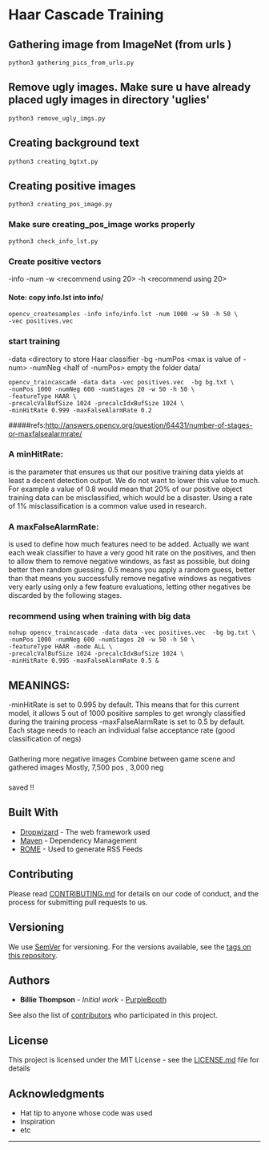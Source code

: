 # Haar Cascade Training

## Gathering image from ImageNet (from urls )
```
python3 gathering_pics_from_urls.py
```

## Remove ugly images. Make sure u have already placed ugly images in directory 'uglies'
```
python3 remove_ugly_imgs.py
```

## Creating background text
```
python3 creating_bgtxt.py
```

## Creating positive images
```
python3 creating_pos_image.py
```

### Make sure creating_pos_image works properly
```
python3 check_info_lst.py
```

### Create positive vectors
-info <info file including information of positive images>
-num <max is num of pos images in info directory>
-w <recommend using 20>
-h <recommend using 20>

#### Note: copy info.lst into info/
```
opencv_createsamples -info info/info.lst -num 1000 -w 50 -h 50 \
-vec positives.vec
```

### start training
-data <directory to store Haar classifier
-bg <info of negative images>
-numPos <max is value of -num>
-numNeg <half of -numPos>
empty the folder data/
```
opencv_traincascade -data data -vec positives.vec  -bg bg.txt \
-numPos 1000 -numNeg 600 -numStages 20 -w 50 -h 50 \
-featureType HAAR \
-precalcValBufSize 1024 -precalcIdxBufSize 1024 \
-minHitRate 0.999 -maxFalseAlarmRate 0.2
```
#####refs:http://answers.opencv.org/question/64431/number-of-stages-or-maxfalsealarmrate/
  
### A minHitRate: 
is the parameter that ensures us that our positive training data yields at least a decent detection output. We do not want to lower this value to much. For example a value of 0.8 would mean that 20% of our positive object training data can be misclassified, which would be a disaster. Using a rate of 1% misclassification is a common value used in research.
### A maxFalseAlarmRate:
is used to define how much features need to be added. Actually we want each weak classifier to have a very good hit rate on the positives, and then to allow them to remove negative windows, as fast as possible, but doing better then random guessing. 0.5 means you apply a random guess, better than that means you successfully remove negative windows as negatives very early using only a few feature evaluations, letting other negatives be discarded by the following stages.


### recommend using when training with big data
```
nohup opencv_traincascade -data data -vec positives.vec  -bg bg.txt \
-numPos 1000 -numNeg 600 -numStages 20 -w 50 -h 50 \
-featureType HAAR -mode ALL \
-precalcValBufSize 1024 -precalcIdxBufSize 1024 \
-minHitRate 0.995 -maxFalseAlarmRate 0.5 &
```

## MEANINGS: 
-minHitRate is set to 0.995 by default. This means that for this current
model, it allows 5 out of 1000 positive samples to get wrongly classified 
during the training process
-maxFalseAlarmRate is set to 0.5 by default. Each stage needs to reach 
an individual false acceptance rate (good classification of negs)




### 
Gathering more negative images 
Combine between game scene and gathered images 
Mostly, 7,500 pos , 3,000 neg 

### 
saved !! 

## Built With

* [Dropwizard](http://www.dropwizard.io/1.0.2/docs/) - The web framework used
* [Maven](https://maven.apache.org/) - Dependency Management
* [ROME](https://rometools.github.io/rome/) - Used to generate RSS Feeds

## Contributing

Please read [CONTRIBUTING.md](https://gist.github.com/PurpleBooth/b24679402957c63ec426) for details on our code of conduct, and the process for submitting pull requests to us.

## Versioning

We use [SemVer](http://semver.org/) for versioning. For the versions available, see the [tags on this repository](https://github.com/your/project/tags). 

## Authors

* **Billie Thompson** - *Initial work* - [PurpleBooth](https://github.com/PurpleBooth)

See also the list of [contributors](https://github.com/your/project/contributors) who participated in this project.

## License

This project is licensed under the MIT License - see the [LICENSE.md](LICENSE.md) file for details

## Acknowledgments

* Hat tip to anyone whose code was used
* Inspiration
* etc



----------------------------------------------------------------

